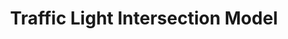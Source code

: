 ---
layout: page
title: Traffic Light Intersection Model
description: A 3D Model of a functioning traffic light intersection. Modelled in SketchUp, coded in Arduino C, and built with an Arduino Uno and breadboard.
img: /assets/img/tej3mp_isp/sketchup.jpg
importance: 5
redirect: https://github.com/thejammerr/Traffic-Light-Model
github: https://github.com/thejammerr/Traffic-Light-Model
---